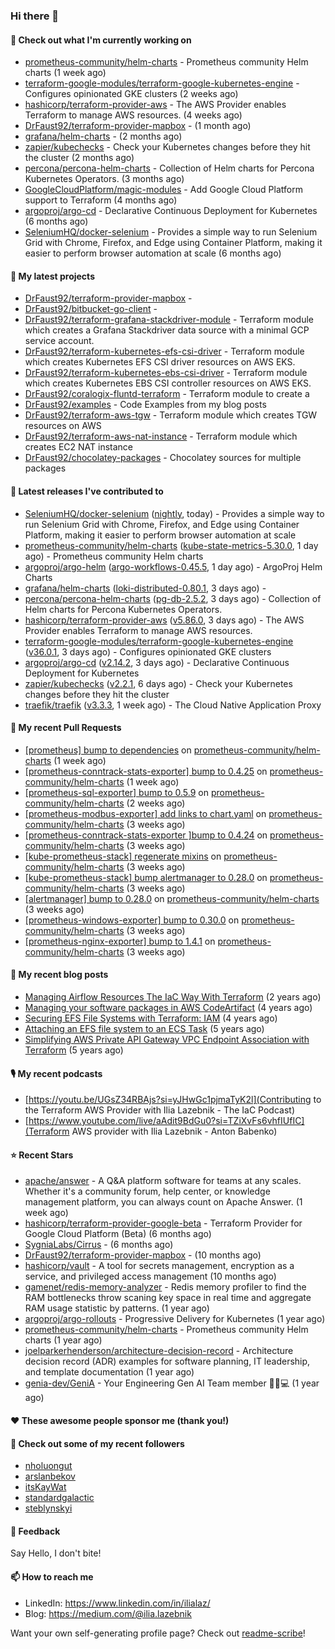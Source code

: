 ### Hi there 👋

#### 👷 Check out what I'm currently working on

- [prometheus-community/helm-charts](https://github.com/prometheus-community/helm-charts) - Prometheus community Helm charts (1 week ago)
- [terraform-google-modules/terraform-google-kubernetes-engine](https://github.com/terraform-google-modules/terraform-google-kubernetes-engine) - Configures opinionated GKE clusters (2 weeks ago)
- [hashicorp/terraform-provider-aws](https://github.com/hashicorp/terraform-provider-aws) - The AWS Provider enables Terraform to manage AWS resources. (4 weeks ago)
- [DrFaust92/terraform-provider-mapbox](https://github.com/DrFaust92/terraform-provider-mapbox) -  (1 month ago)
- [grafana/helm-charts](https://github.com/grafana/helm-charts) -  (2 months ago)
- [zapier/kubechecks](https://github.com/zapier/kubechecks) - Check your Kubernetes changes before they hit the cluster (2 months ago)
- [percona/percona-helm-charts](https://github.com/percona/percona-helm-charts) - Collection of Helm charts for Percona Kubernetes Operators. (3 months ago)
- [GoogleCloudPlatform/magic-modules](https://github.com/GoogleCloudPlatform/magic-modules) - Add Google Cloud Platform support to Terraform (4 months ago)
- [argoproj/argo-cd](https://github.com/argoproj/argo-cd) - Declarative Continuous Deployment for Kubernetes (6 months ago)
- [SeleniumHQ/docker-selenium](https://github.com/SeleniumHQ/docker-selenium) - Provides a simple way to run Selenium Grid with Chrome, Firefox, and Edge using Container Platform, making it easier to perform browser automation at scale (6 months ago)

#### 🌱 My latest projects

- [DrFaust92/terraform-provider-mapbox](https://github.com/DrFaust92/terraform-provider-mapbox) - 
- [DrFaust92/bitbucket-go-client](https://github.com/DrFaust92/bitbucket-go-client) - 
- [DrFaust92/terraform-grafana-stackdriver-module](https://github.com/DrFaust92/terraform-grafana-stackdriver-module) - Terraform module which creates a Grafana Stackdriver data source with a minimal GCP service account.
- [DrFaust92/terraform-kubernetes-efs-csi-driver](https://github.com/DrFaust92/terraform-kubernetes-efs-csi-driver) - Terraform module which creates Kubernetes EFS CSI driver resources on AWS EKS.
- [DrFaust92/terraform-kubernetes-ebs-csi-driver](https://github.com/DrFaust92/terraform-kubernetes-ebs-csi-driver) - Terraform module which creates Kubernetes EBS CSI controller resources on AWS EKS.
- [DrFaust92/coralogix-fluntd-terraform](https://github.com/DrFaust92/coralogix-fluntd-terraform) - Terraform module to create a 
- [DrFaust92/examples](https://github.com/DrFaust92/examples) - Code Examples from my blog posts
- [DrFaust92/terraform-aws-tgw](https://github.com/DrFaust92/terraform-aws-tgw) - Terraform module which creates TGW resources on AWS
- [DrFaust92/terraform-aws-nat-instance](https://github.com/DrFaust92/terraform-aws-nat-instance) - Terraform module which creates EC2 NAT instance
- [DrFaust92/chocolatey-packages](https://github.com/DrFaust92/chocolatey-packages) - Chocolatey sources for multiple packages

#### 🔭 Latest releases I've contributed to

- [SeleniumHQ/docker-selenium](https://github.com/SeleniumHQ/docker-selenium) ([nightly](https://github.com/SeleniumHQ/docker-selenium/releases/tag/nightly), today) - Provides a simple way to run Selenium Grid with Chrome, Firefox, and Edge using Container Platform, making it easier to perform browser automation at scale
- [prometheus-community/helm-charts](https://github.com/prometheus-community/helm-charts) ([kube-state-metrics-5.30.0](https://github.com/prometheus-community/helm-charts/releases/tag/kube-state-metrics-5.30.0), 1 day ago) - Prometheus community Helm charts
- [argoproj/argo-helm](https://github.com/argoproj/argo-helm) ([argo-workflows-0.45.5](https://github.com/argoproj/argo-helm/releases/tag/argo-workflows-0.45.5), 1 day ago) - ArgoProj Helm Charts
- [grafana/helm-charts](https://github.com/grafana/helm-charts) ([loki-distributed-0.80.1](https://github.com/grafana/helm-charts/releases/tag/loki-distributed-0.80.1), 3 days ago) - 
- [percona/percona-helm-charts](https://github.com/percona/percona-helm-charts) ([pg-db-2.5.2](https://github.com/percona/percona-helm-charts/releases/tag/pg-db-2.5.2), 3 days ago) - Collection of Helm charts for Percona Kubernetes Operators.
- [hashicorp/terraform-provider-aws](https://github.com/hashicorp/terraform-provider-aws) ([v5.86.0](https://github.com/hashicorp/terraform-provider-aws/releases/tag/v5.86.0), 3 days ago) - The AWS Provider enables Terraform to manage AWS resources.
- [terraform-google-modules/terraform-google-kubernetes-engine](https://github.com/terraform-google-modules/terraform-google-kubernetes-engine) ([v36.0.1](https://github.com/terraform-google-modules/terraform-google-kubernetes-engine/releases/tag/v36.0.1), 3 days ago) - Configures opinionated GKE clusters
- [argoproj/argo-cd](https://github.com/argoproj/argo-cd) ([v2.14.2](https://github.com/argoproj/argo-cd/releases/tag/v2.14.2), 3 days ago) - Declarative Continuous Deployment for Kubernetes
- [zapier/kubechecks](https://github.com/zapier/kubechecks) ([v2.2.1](https://github.com/zapier/kubechecks/releases/tag/v2.2.1), 6 days ago) - Check your Kubernetes changes before they hit the cluster
- [traefik/traefik](https://github.com/traefik/traefik) ([v3.3.3](https://github.com/traefik/traefik/releases/tag/v3.3.3), 1 week ago) - The Cloud Native Application Proxy

#### 🔨 My recent Pull Requests

- [[prometheus] bump to dependencies](https://github.com/prometheus-community/helm-charts/pull/5253) on [prometheus-community/helm-charts](https://github.com/prometheus-community/helm-charts) (1 week ago)
- [[prometheus-conntrack-stats-exporter] bump to 0.4.25](https://github.com/prometheus-community/helm-charts/pull/5252) on [prometheus-community/helm-charts](https://github.com/prometheus-community/helm-charts) (1 week ago)
- [[prometheus-sql-exporter] bump to 0.5.9](https://github.com/prometheus-community/helm-charts/pull/5237) on [prometheus-community/helm-charts](https://github.com/prometheus-community/helm-charts) (2 weeks ago)
- [[prometheus-modbus-exporter] add links to chart.yaml](https://github.com/prometheus-community/helm-charts/pull/5207) on [prometheus-community/helm-charts](https://github.com/prometheus-community/helm-charts) (3 weeks ago)
- [[prometheus-conntrack-stats-exporter ]bump to 0.4.24](https://github.com/prometheus-community/helm-charts/pull/5206) on [prometheus-community/helm-charts](https://github.com/prometheus-community/helm-charts) (3 weeks ago)
- [[kube-prometheus-stack] regenerate mixins](https://github.com/prometheus-community/helm-charts/pull/5205) on [prometheus-community/helm-charts](https://github.com/prometheus-community/helm-charts) (3 weeks ago)
- [[kube-prometheus-stack] bump alertmanager to 0.28.0](https://github.com/prometheus-community/helm-charts/pull/5189) on [prometheus-community/helm-charts](https://github.com/prometheus-community/helm-charts) (3 weeks ago)
- [[alertmanager] bump to 0.28.0](https://github.com/prometheus-community/helm-charts/pull/5188) on [prometheus-community/helm-charts](https://github.com/prometheus-community/helm-charts) (3 weeks ago)
- [[prometheus-windows-exporter] bump to 0.30.0](https://github.com/prometheus-community/helm-charts/pull/5172) on [prometheus-community/helm-charts](https://github.com/prometheus-community/helm-charts) (3 weeks ago)
- [[prometheus-nginx-exporter] bump to 1.4.1](https://github.com/prometheus-community/helm-charts/pull/5171) on [prometheus-community/helm-charts](https://github.com/prometheus-community/helm-charts) (3 weeks ago)

#### 📜 My recent blog posts

- [Managing Airflow Resources The IaC Way With Terraform](https://engineering.placer.ai/managing-airflow-resources-the-iac-way-with-terraform-ea5b8db573ad?source=rss-cac402f06fa8------2) (2 years ago)
- [Managing your software packages in AWS CodeArtifact](https://medium.com/@ilia.lazebnik/managing-your-software-packages-in-aws-codeartifact-12d00053e243?source=rss-cac402f06fa8------2) (4 years ago)
- [Securing EFS File Systems with Terraform: IAM](https://medium.com/@ilia.lazebnik/securing-efs-file-systems-with-terraform-iam-d2a066c198ab?source=rss-cac402f06fa8------2) (4 years ago)
- [Attaching an EFS file system to an ECS Task](https://medium.com/@ilia.lazebnik/attaching-an-efs-file-system-to-an-ecs-task-7bd15b76a6ef?source=rss-cac402f06fa8------2) (5 years ago)
- [Simplifying AWS Private API Gateway VPC Endpoint Association with Terraform](https://medium.com/@ilia.lazebnik/simplifying-aws-private-api-gateway-vpc-endpoint-association-with-terraform-b379a247afbf?source=rss-cac402f06fa8------2) (5 years ago)

#### 🎙️ My recent podcasts
- [https://youtu.be/UGsZ34RBAjs?si=yJHwGc1pjmaTyK2l](Contributing to the Terraform AWS Provider with Ilia Lazebnik - The IaC Podcast)
- [https://www.youtube.com/live/aAdit9BdGu0?si=TZiXvFs6vhfIUfIC](Terraform AWS provider with Ilia Lazebnik - Anton Babenko)

#### ⭐ Recent Stars

- [apache/answer](https://github.com/apache/answer) - A Q&amp;A platform software for teams at any scales. Whether it&#39;s a community forum, help center, or knowledge management platform, you can always count on Apache Answer. (1 week ago)
- [hashicorp/terraform-provider-google-beta](https://github.com/hashicorp/terraform-provider-google-beta) - Terraform Provider for Google Cloud Platform (Beta) (6 months ago)
- [SygniaLabs/Cirrus](https://github.com/SygniaLabs/Cirrus) -  (6 months ago)
- [DrFaust92/terraform-provider-mapbox](https://github.com/DrFaust92/terraform-provider-mapbox) -  (10 months ago)
- [hashicorp/vault](https://github.com/hashicorp/vault) - A tool for secrets management, encryption as a service, and privileged access management (10 months ago)
- [gamenet/redis-memory-analyzer](https://github.com/gamenet/redis-memory-analyzer) - Redis memory profiler to find the RAM bottlenecks throw scaning key space in real time and aggregate RAM usage statistic by patterns. (1 year ago)
- [argoproj/argo-rollouts](https://github.com/argoproj/argo-rollouts) - Progressive Delivery for Kubernetes (1 year ago)
- [prometheus-community/helm-charts](https://github.com/prometheus-community/helm-charts) - Prometheus community Helm charts (1 year ago)
- [joelparkerhenderson/architecture-decision-record](https://github.com/joelparkerhenderson/architecture-decision-record) - Architecture decision record (ADR) examples for software planning, IT leadership, and template documentation (1 year ago)
- [genia-dev/GeniA](https://github.com/genia-dev/GeniA) - Your Engineering Gen AI Team member 🧬🤖💻 (1 year ago)

#### ❤️ These awesome people sponsor me (thank you!)


#### 👯 Check out some of my recent followers

- [nholuongut](https://github.com/nholuongut)
- [arslanbekov](https://github.com/arslanbekov)
- [itsKayWat](https://github.com/itsKayWat)
- [standardgalactic](https://github.com/standardgalactic)
- [steblynskyi](https://github.com/steblynskyi)

#### 💬 Feedback

Say Hello, I don't bite!

#### 📫 How to reach me

- LinkedIn: https://www.linkedin.com/in/ilialaz/
- Blog: https://medium.com/@ilia.lazebnik

Want your own self-generating profile page? Check out [readme-scribe](https://github.com/muesli/readme-scribe)!


